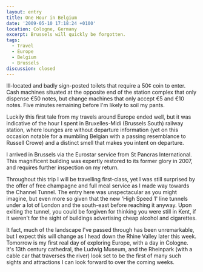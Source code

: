 ```yaml
---
layout: entry
title: One Hour in Belgium
date: '2009-05-10 17:18:24 +0100'
location: Cologne, Germany
excerpt: Brussels will quickly be forgotten.
tags:
  - Travel
  - Europe
  - Belgium
  - Brussels
discussion: closed
---
```

Ill-located and badly sign-posted toilets that require a 50¢ coin to enter. Cash machines situated at the opposite end of the station complex that only dispense €50 notes, but change machines that only accept €5 and €10 notes. Five minutes remaining before I'm likely to soil my pants.

Luckily this first tale from my travels around Europe ended well, but it was indicative of the hour I spent in Bruxelles-Midi (Brussels South) railway station, where lounges are without departure information (yet on this occasion notable for a mumbling Belgian with a passing resemblance to Russell Crowe) and a distinct smell that makes you intent on departure.

I arrived in Brussels via the Eurostar service from St Pancras International. This magnificent building was expertly restored to its former glory in 2007, and requires further inspection on my return.

Throughout this trip I will be travelling first-class, yet I was still surprised by the offer of free champagne and full meal service as I made way towards the Channel Tunnel. The entry here was unspectacular as you might imagine, but even more so given that the new 'High Speed 1' line tunnels under a lot of London and the south-east before reaching it anyway. Upon exiting the tunnel, you could be forgiven for thinking you were still in Kent, if it weren't for the sight of buildings advertising cheap alcohol and cigarettes.

It fact, much of the landscape I've passed through has been unremarkable, but I expect this will change as I head down the Rhine Valley later this week. Tomorrow is my first real day of exploring Europe, with a day in Cologne. It's 13th century cathedral, the Ludwig Museum, and the Rheinpark (with a cable car that traverses the river) look set to be the first of many such sights and attractions I can look forward to over the coming weeks.

